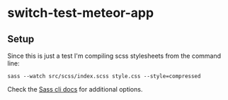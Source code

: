 # switch-test-meteor-app

## Setup

Since this is just a test I'm compiling scss stylesheets from the command line:

```
sass --watch src/scss/index.scss style.css --style=compressed
```

Check the [Sass cli docs](https://sass-lang.com/documentation/cli/dart-sass)
for additional options.